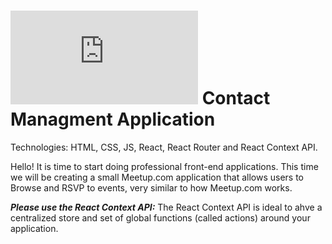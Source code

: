 # ![alt text](https://assets.breatheco.de/apis/img/images.php?blob&random&cat=icon&tags=breathecode,32) Contact Managment Application 

Technologies: HTML, CSS, JS, React, React Router and React Context API.

Hello! It is time to start doing professional front-end applications. This time
we will be creating a small Meetup.com application that allows users to Browse and RSVP to events, very similar to how Meetup.com works.

***Please use the React Context API:*** The React Context API is ideal to ahve a centralized store and set of global functions (called actions) around your application.

